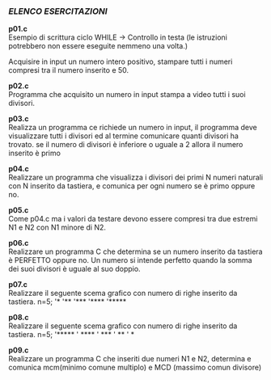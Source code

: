 ### *ELENCO ESERCITAZIONI*

**p01.c**  
Esempio di scrittura ciclo 
   WHILE -> Controllo in testa
   (le istruzioni potrebbero non essere eseguite nemmeno una volta.)

   Acquisire in input un numero intero positivo, stampare tutti i numeri
   compresi tra il numero inserito e 50.

**p02.c**  
Programma che acquisito un numero in input stampa a video tutti i suoi divisori.

**p03.c**  
Realizza un programma ce richiede un numero in input,
il programma deve visualizzare tutti i divisori ed al termine comunicare 
quanti divisori ha trovato. se il numero di divisori è inferiore o uguale a 2
allora il numero inserito è primo

**p04.c**  
Realizzare un programma che visualizza i divisori dei primi N numeri
naturali con N inserito da tastiera, e comunica per ogni numero se è primo oppure no.

**p05.c**  
Come p04.c ma i valori da testare devono essere compresi tra
due estremi N1 e N2 con N1 minore di N2.

**p06.c**  
Realizzare un programma C che determina se un numero inserito
da tastiera è PERFETTO oppure no.
Un numero si intende perfetto quando la somma dei suoi divisori è
uguale al suo doppio.

**p07.c**  
Realizzare il seguente scema grafico con numero di righe inserito
da tastiera.
n=5;
'*
'**
'***
'****
'*****

**p08.c**  
Realizzare il seguente scema grafico con numero di righe inserito
da tastiera.
n=5;
'*****
' ****
'  ***
'   **
'    *

**p09.c**  
Realizzare un programma C che inseriti due numeri N1 e N2,
determina e comunica mcm(minimo comune multiplo) e MCD (massimo comun divisore)